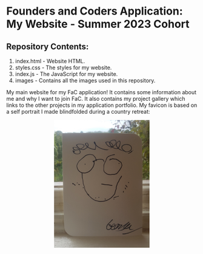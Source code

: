 # Founders and Coders Application: My Website - Summer 2023 Cohort

## Repository Contents:

1. index.html - Website HTML.
2. styles.css - The styles for my website.
3. index.js - The JavaScript for my website.
4. images - Contains all the images used in this repository.

My main website for my FaC application! It contains some information about me and why I want to join FaC. It also contains my project gallery which links to the other projects in my application portfolio. My favicon is based on a self portrait I made blindfolded during a country retreat:

<p align="center">
<img src="images/selfportrait.jpeg" alt="Self-portrait"
style="display: inline-block; 
margin: 0 auto; 
width: 50%">
</p>

